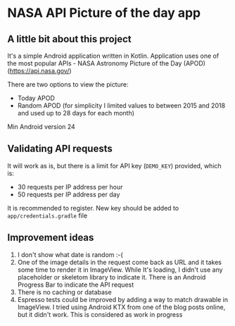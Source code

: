 # **NASA API Picture of the day app**

## **A little bit about this project**

It's a simple Android application written in Kotlin.
Application uses one of the most popular APIs - NASA Astronomy Picture of the Day (APOD) (https://api.nasa.gov/)

There are two options to view the picture:
* Today APOD
* Random APOD (for simplicity I limited values to between 2015 and 2018 and used up to 28 days for each month)

Min Android version 24

## **Validating API requests**

It will work as is, but there is a limit for API key (`DEMO_KEY`) provided, which is:

* 30 requests per IP address per hour
* 50 requests per IP address per day

It is recommended to register. New key should be added to `app/credentials.gradle` file

## **Improvement ideas**

1. I don't show what date is random :-(
2. One of the image details in the request come back as URL and it takes some time to render it in ImageView. While It's
loading, I didn't use any placeholder or skeletom library to indicate it. There is an Android Progress Bar to indicate the
API request
3. There is no caching or database
4. Espresso tests could be improved by adding a way to match drawable in ImageView. I tried using Android KTX from
one of the blog posts online, but it didn't work. This is considered as work in progress


